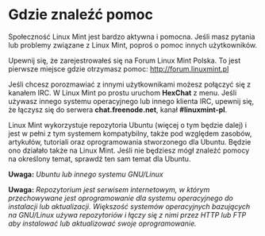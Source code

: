 # Gdzie znaleźć pomoc
Społeczność Linux Mint jest bardzo aktywna i pomocna. Jeśli masz pytania lub problemy związane z Linux Mint, poproś o pomoc innych użytkowników.

Upewnij się, że zarejestrowałeś się na Forum Linux Mint Polska. To jest pierwsze miejsce gdzie otrzymasz pomoc: http://forum.linuxmint.pl

Jeśli chcesz porozmawiać z innymi użytkownikami możesz połączyć się z kanałem IRC. W Linux Mint po prostu uruchom **HexChat** z menu. Jeśli używasz innego systemu operacyjnego lub innego klienta IRC, upewnij się, że łączysz się do serwera **chat.freenode.net**, kanał **#linuxmint-pl**.

Linux Mint wykorzystuje repozytoria Ubuntu (więcej o tym będzie dalej) i jest w pełni z  tym systemem kompatybilny, także pod względem zasobów, artykułów, tutoriali oraz oprogramowania stworzonego dla Ubuntu. Będzie ono działało także na Linux Mint. Jeśli nie będziesz mógł znaleźć pomocy na określony temat,  sprawdź ten sam temat dla Ubuntu.

**Uwaga:** *Ubuntu lub innego systemu GNU/Linux*

**Uwaga:** *Repozytorium jest serwisem internetowym, w którym przechowywane jest oprogramowanie dla systemu operacyjnego do instalacji lub aktualizacji. Większość systemów operacyjnych bazujących na GNU/Linux używa repozytoriów i łączy się z nimi przez HTTP lub FTP aby instalować lub aktualizować swoje oprogramowanie.*
